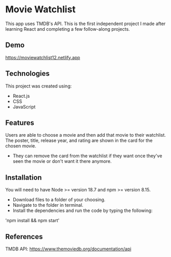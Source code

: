 # Movie Watchlist

This app uses TMDB's API. This is the first independent project I made after learning React and completing a few follow-along projects.


## Demo 

https://moviewatchlist12.netlify.app

## Technologies

This project was created using: 

- React.js
- CSS
- JavaScript


## Features

Users are able to choose a movie and then add that movie to their watchlist. The poster, title, release year, and rating are shown in the card for the chosen movie. 

- They can remove the card from the watchlist if they want once they've seen the movie or don't want it there anymore. 

## Installation 

You will need to have Node >= version 18.7 and npm >= version 8.15.

- Download files to a folder of your choosing.
- Navigate to the folder in terminal.
- Install the dependencies and run the code by typing the following:

'npm install && npm start'


## References

TMDB API: https://www.themoviedb.org/documentation/api

